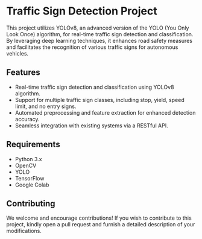 # Traffic Sign Detection Project

This project utilizes YOLOv8, an advanced version of the YOLO (You Only Look Once) algorithm, for real-time traffic sign detection and classification. By leveraging deep learning techniques, it enhances road safety measures and facilitates the recognition of various traffic signs for autonomous vehicles.

## Features
- Real-time traffic sign detection and classification using YOLOv8 algorithm.
- Support for multiple traffic sign classes, including stop, yield, speed limit, and no entry signs.
- Automated preprocessing and feature extraction for enhanced detection accuracy.
- Seamless integration with existing systems via a RESTful API.

## Requirements
- Python 3.x
- OpenCV
- YOLO
- TensorFlow
- Google Colab

## Contributing
We welcome and encourage contributions! If you wish to contribute to this project, kindly open a pull request and furnish a detailed description of your modifications.

